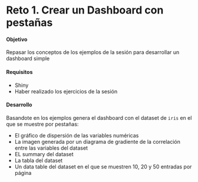 # Reto 1. Crear un Dashboard con pestañas

#### Objetivo 
Repasar los conceptos de los ejemplos de la sesión para desarrollar un dashboard simple

#### Requisitos
- Shiny
- Haber realizado los ejercicios de la sesión

#### Desarrollo
Basandote en los ejemplos genera el dashboard con el dataset de `iris` en el que se muestre por pestañas: 

- El gráfico de dispersión de las variables numéricas
- La imagen generada por un diagrama de gradiente de la correlación entre las variables del dataset 
- EL summary del dataset
- La tabla del dataset 
- Un data table del dataset en el que se muestren 10, 20 y 50 entradas por página
